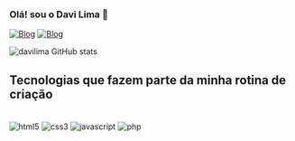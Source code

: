 
### Olá! sou o Davi Lima 👋 

[![Blog](https://img.shields.io/badge/LinkedIn-0077B5?style=for-the-badge&logo=linkedin&logoColor=white)](https://www.linkedin.com/in/davilima220)
[![Blog](https://img.shields.io/badge/Instagram-FF0069.svg?style=for-the-badge&logo=Instagram&logoColor=white)](https://www.instagram.com/davilima220/)

![davilima GitHub stats](https://github-readme-stats.vercel.app/api?username=davilima1&show_icons=true&theme=tokyonight)

## Tecnologias que fazem parte da minha rotina de criação

<div style="display: inline_block"><br/>
<img align="center" alt="html5" src="https://img.shields.io/badge/HTML5-E34F26.svg?style=for-the-badge&logo=HTML5&logoColor=white" />
<img align="center" alt="css3" src="https://img.shields.io/badge/CSS3-1572B6?style=for-the-badge&logo=css3&logoColor=white" />
<img align="center" alt="javascript" src="https://img.shields.io/badge/JavaScript-F7DF1E.svg?style=for-the-badge&logo=JavaScript&logoColor=black"/>
<img align="center" alt="php" src="https://img.shields.io/badge/PHP-777BB4.svg?style=for-the-badge&logo=PHP&logoColor=white"

</div>

